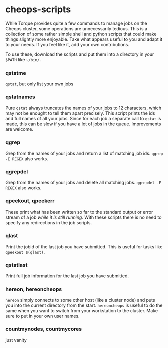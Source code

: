 cheops-scripts
==============

While Torque provides quite a few commands to manage jobs on the
Cheops cluster, some operations are unnecessarily tedious.  This is a
collection of some rather simple shell and python scripts that could
make things slightly more enjoyable.  Take what
appears useful to you and adapt it to your needs.  If you feel like it,
add your own contributions.

To use these, download the scripts and put them into a directory in
your `$PATH` like `~/bin/`.

### qstatme

`qstat`, but only list your own jobs

### qstatnames

Pure `qstat` always truncates the names of your jobs to 12 characters,
which may not be enought to tell them apart precisely.  This script
prints the ids and full names of all your jobs.  Since for each job a
separate call to `qstat` is made, this can be slow if you have a lot
of jobs in the queue.  Improvements are welcome.

### qgrep

Grep from the names of your jobs and return a list of matching job
ids. `qgrep -E REGEX` also works.

### qgrepdel

Grep from the names of your jobs and delete all matching jobs.
`qgrepdel -E REGEX` also works.

### qpeekout, qpeekerr

These print what has been written so far to the standard output or
error stream of a job *while it is still running*.  With these scripts
there is no need to specify any redirections in the job scripts.

### qlast

Print the jobid of the last job you have submitted.  This is useful
for tasks like `qpeekout $(qlast)`.

### qstatlast

Print full job information for the last job you have submitted.

### hereon, hereoncheops

`hereon` simply connects to some other host (like a cluster node) and
puts you into the current directory from the start.  `hereoncheops` is
useful to do the same when you want to switch from your workstation to
the cluster.  Make sure to put in your own user names.

### countmynodes, countmycores

just vanity
